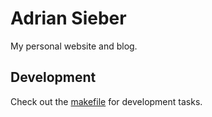 # Adrian Sieber

My personal website and blog.


## Development

Check out the [makefile](./makefile) for development tasks.
